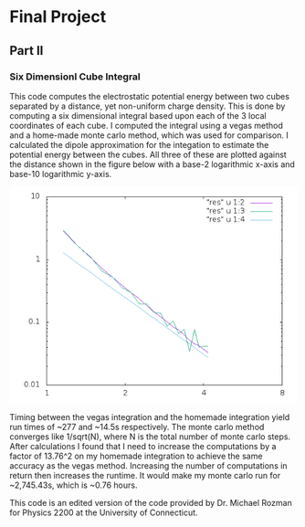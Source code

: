 # Final Project
## Part II
### Six Dimensionl Cube Integral

This code computes the electrostatic potential energy between two cubes separated by a distance, yet non-uniform charge density. This is done by computing a six dimensional integral based upon each of the 3 local coordinates of each cube. I computed the integral using a vegas method and a home-made monte carlo method, which was used for comparison. I calculated the dipole approximation for the integation to estimate the potential energy between the cubes. All three of these are plotted against the distance shown in the figure below with a base-2 logarithmic x-axis and base-10 logarithmic y-axis. 

![Cube model](cubes.png "Integral of Cubes")

Timing between the vegas integration and the homemade integration yield run times of ~277 and ~14.5s respectively. The monte carlo method converges like 1/sqrt(N), where N is the total number of monte carlo steps. After calculations I found that I need to increase the computations by a factor of 13.76^2 on my homemade integration to achieve the same accuracy as the vegas method. Increasing the number of computations in return then increases the runtime. It would make my monte carlo run for ~2,745.43s, which is ~0.76 hours.

This code is an edited version of the code provided by Dr. Michael Rozman for Physics 2200 at the University of Connecticut.
